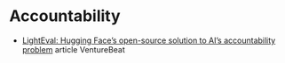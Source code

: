# Accountability

- [LightEval: Hugging Face’s open-source solution to AI’s accountability problem](https://venturebeat.com/ai/lighteval-hugging-faces-open-source-solution-to-ais-accountability-problem/) article VentureBeat

